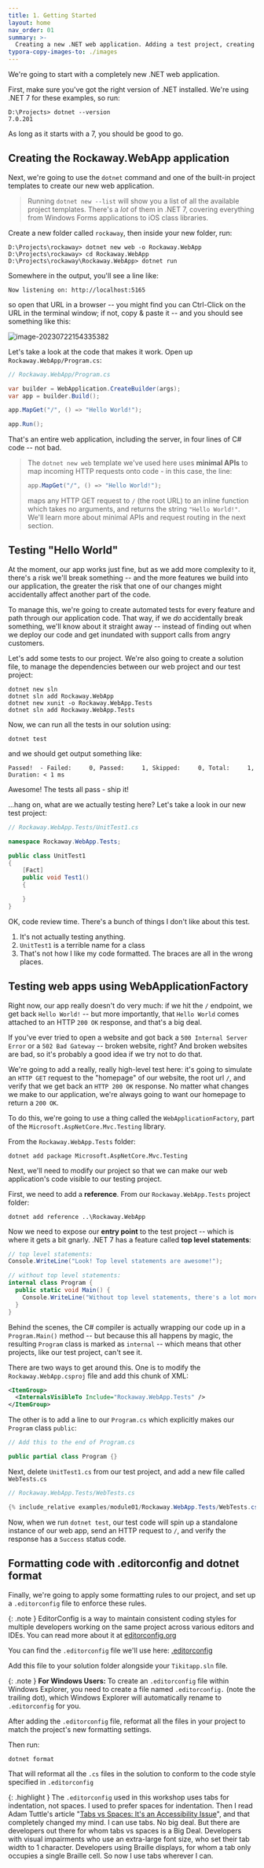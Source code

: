 ```yaml
---
title: 1. Getting Started
layout: home
nav_order: 01
summary: >-
  Creating a new .NET web application. Adding a test project, creating our first end-to-end web test. Using a .editorconfig file to   format your source code files. Using GitHub Actions to deploy to Microsoft Azure.
typora-copy-images-to: ./images
---
```


We're going to start with a completely new .NET web application.

First, make sure you've got the right version of .NET installed. We're using .NET 7 for these examples, so run:

```
D:\Projects> dotnet --version
7.0.201
```

As long as it starts with a 7, you should be good to go.

## Creating the Rockaway.WebApp application

Next, we're going to use the `dotnet` command and one of the built-in project templates to create our new web application.

> <i title="Info" class="fa-solid fa-circle-info"></i> Running `dotnet new --list` will show you a list of all the available project templates. There's a *lot* of them in .NET 7, covering everything from Windows Forms applications to iOS class libraries.

Create a new folder called `rockaway`, then inside your new folder, run:

```
D:\Projects\rockaway> dotnet new web -o Rockaway.WebApp
D:\Projects\rockaway> cd Rockaway.WebApp
D:\Projects\rockaway\Rockaway.WebApp> dotnet run
```

Somewhere in the output, you'll see a line like:

```
Now listening on: http://localhost:5165
```

so open that URL in a browser -- you might find you can Ctrl-Click on the URL in the terminal window; if not, copy & paste it -- and you should see something like this:

![image-20230722154335382](images/image-20230722154335382.png)

Let's take a look at the code that makes it work. Open up `Rockaway.WebApp/Program.cs`: 

```csharp
// Rockaway.WebApp/Program.cs

var builder = WebApplication.CreateBuilder(args);
var app = builder.Build();

app.MapGet("/", () => "Hello World!");

app.Run();
```

That's an entire web application, including the server, in four lines of C# code -- not bad.

> <i title="Info" class="fa-solid fa-circle-info"></i> The `dotnet new web` template we've used here uses **minimal APIs** to map incoming HTTP requests onto code - in this case, the line:
>
> ```csharp
> app.MapGet("/", () => "Hello World!");
> ```
>
> maps any HTTP GET request to `/` (the root URL) to an inline function which takes no arguments, and returns the string `"Hello World!"`. We'll learn more about minimal APIs and request routing in the next section.

## Testing "Hello World"

At the moment, our app works just fine, but as we add more complexity to it, there's a risk we'll break something -- and the more features we build into our application, the greater the risk that one of our changes might accidentally affect another part of the code.

To manage this, we're going to create automated tests for every feature and path through our application code. That way, if we *do* accidentally break something, we'll know about it straight away -- instead of finding out when we deploy our code and get inundated with support calls from angry customers.

Let's add some tests to our project. We're also going to create a solution file, to manage the dependencies between our web project and our test project:

```transcript
dotnet new sln
dotnet sln add Rockaway.WebApp
dotnet new xunit -o Rockaway.WebApp.Tests
dotnet sln add Rockaway.WebApp.Tests
```

Now, we can run all the tests in our solution using:

```transcript
dotnet test
```

and we should get output something like:

```
Passed!  - Failed:     0, Passed:     1, Skipped:     0, Total:     1, Duration: < 1 ms
```

Awesome! The tests all pass - ship it!

...hang on, what are we actually testing here? Let's take a look in our new test project:

```csharp
// Rockaway.WebApp.Tests/UnitTest1.cs

namespace Rockaway.WebApp.Tests;

public class UnitTest1
{
    [Fact]
    public void Test1()
    {

    }
}
```

OK, code review time. There's a bunch of things I don't like about this test.

1. It's not actually testing anything.
2. `UnitTest1` is a terrible name for a class
3. That's not how I like my code formatted. The braces are all in the wrong places.

## Testing web apps using WebApplicationFactory

Right now, our app really doesn't do very much: if we hit the `/` endpoint, we get back `Hello World!` -- but more importantly, that `Hello World` comes attached to an HTTP `200 OK` response, and that's a big deal. 

If you've ever tried to open a website and got back a `500 Internal Server Error` or a `502 Bad Gateway` -- broken website, right? And broken websites are bad, so it's probably a good idea if we try not to do that.

We're going to add a really, really high-level test here: it's going to simulate an `HTTP GET` request to the "homepage" of our website, the root url `/`, and verify that we get back an `HTTP 200 OK` response. No matter what changes we make to our application, we're always going to want our homepage to return a `200 OK`.

To do this, we're going to use a thing called the `WebApplicationFactory`, part of the `Microsoft.AspNetCore.Mvc.Testing` library.

From the `Rockaway.WebApp.Tests` folder:

```transcript
dotnet add package Microsoft.AspNetCore.Mvc.Testing
```

Next, we'll need to modify our project so that we can make our web application's code visible to our testing project.

First, we need to add a **reference**. From our `Rockaway.WebApp.Tests` project folder:

```transcript
dotnet add reference ..\Rockaway.WebApp
```

Now we need to expose our **entry point** to the test project -- which is where it gets a bit gnarly. .NET 7 has a feature called **top level statements**:

```csharp
// top level statements:
Console.WriteLine("Look! Top level statements are awesome!");

// without top level statements:
internal class Program {
  public static void Main() {
    Console.WriteLine("Without top level statements, there's a lot more boilerplate code");
  }
}
```

Behind the scenes, the C# compiler is actually wrapping our code up in a `Program.Main()` method -- but because this all happens by magic, the resulting `Program` class is marked as `internal` -- which means that other projects, like our test project, can't see it.

There are two ways to get around this. One is to modify the `Rockaway.WebApp.csproj` file and add this chunk of XML:

```xml
<ItemGroup>
  <InternalsVisibleTo Include="Rockaway.WebApp.Tests" />
</ItemGroup>
```

The other is to add a line to our `Program.cs` which explicitly makes our `Program` class `public`:

```csharp
// Add this to the end of Program.cs

public partial class Program {}	
```

Next, delete `UnitTest1.cs` from our test project, and add a new file called `WebTests.cs`

```csharp
// Rockaway.WebApp.Tests/WebTests.cs

{% include_relative examples/module01/Rockaway.WebApp.Tests/WebTests.cs %}
```

Now, when we run `dotnet test`, our test code will spin up a standalone instance of our web app, send an HTTP request to `/`, and verify the response has a `Success` status code.

## Formatting code with .editorconfig and dotnet format

Finally, we're going to apply some formatting rules to our project, and set up a `.editorconfig` file to enforce these rules.

{: .note }
EditorConfig is a way to maintain consistent coding styles for multiple developers working on the same project across various editors and IDEs. You can read more about it at [editorconfig.org](https://editorconfig.org)

You can find the  `.editorconfig` file we'll use here: [.editorconfig](examples/module01/.editorconfig)

Add this file to your solution folder alongside your `Tikitapp.sln` file. 

{: .note }
**For Windows Users:** To create an `.editorconfig` file within Windows Explorer, you need to create a file named `.editorconfig.` (note the trailing dot), which Windows Explorer will automatically rename to `.editorconfig` for you.

After adding the `.editorconfig` file, reformat all the files in your project to match the project's new formatting settings.

Then run:

```transcript
dotnet format
```

That will reformat all the `.cs` files in the solution to conform to the code style specified in `.editorconfig`

{: .highlight }
The `.editorconfig` used in this  workshop uses tabs for indentation, not spaces. I used to prefer spaces for indentation. Then I read Adam Tuttle's article  "[Tabs vs Spaces: It's an Accessibility Issue](https://adamtuttle.codes/blog/2021/tabs-vs-spaces-its-an-accessibility-issue/)", and that completely changed my mind. I can use tabs. No big deal. But there are developers out there for whom tabs vs spaces is a Big Deal. Developers with visual impairments who use an extra-large font size, who set their tab width to 1 character. Developers using Braille displays, for whom a tab only occupies a single Braille cell. So now I use tabs wherever I can.





